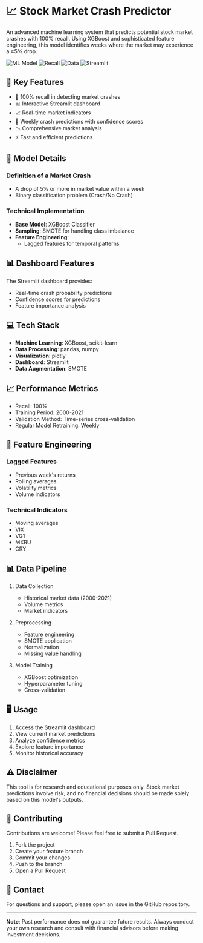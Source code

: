 # 📈 Stock Market Crash Predictor

An advanced machine learning system that predicts potential stock market crashes with 100% recall. Using XGBoost and sophisticated feature engineering, this model identifies weeks where the market may experience a ≥5% drop.

![ML Model](https://img.shields.io/badge/Model-XGBoost-red)
![Recall](https://img.shields.io/badge/Recall-100%25-brightgreen)
![Data](https://img.shields.io/badge/Historical%20Data-2000--2021-blue)
![Streamlit](https://img.shields.io/badge/Dashboard-Streamlit-orange)

## 🌟 Key Features

- 🎯 100% recall in detecting market crashes
- 📊 Interactive Streamlit dashboard
- 📈 Real-time market indicators
- 🔮 Weekly crash predictions with confidence scores
- 📉 Comprehensive market analysis
- ⚡ Fast and efficient predictions

## 🤖 Model Details

### Definition of a Market Crash

- A drop of 5% or more in market value within a week
- Binary classification problem (Crash/No Crash)

### Technical Implementation

- **Base Model**: XGBoost Classifier
- **Sampling**: SMOTE for handling class imbalance
- **Feature Engineering**:
  - Lagged features for temporal patterns

## 📊 Dashboard Features

The Streamlit dashboard provides:

- Real-time crash probability predictions
- Confidence scores for predictions
- Feature importance analysis

## 💻 Tech Stack

- **Machine Learning**: XGBoost, scikit-learn
- **Data Processing**: pandas, numpy
- **Visualization**: plotly
- **Dashboard**: Streamlit
- **Data Augmentation**: SMOTE

## 📈 Performance Metrics

- Recall: 100%
- Training Period: 2000-2021
- Validation Method: Time-series cross-validation
- Regular Model Retraining: Weekly

## 🔧 Feature Engineering

### Lagged Features

- Previous week's returns
- Rolling averages
- Volatility metrics
- Volume indicators

### Technical Indicators

- Moving averages
- VIX
- VG1
- MXRU
- CRY

## 📊 Data Pipeline

1. Data Collection

   - Historical market data (2000-2021)
   - Volume metrics
   - Market indicators

2. Preprocessing

   - Feature engineering
   - SMOTE application
   - Normalization
   - Missing value handling

3. Model Training
   - XGBoost optimization
   - Hyperparameter tuning
   - Cross-validation

## 🖥️ Usage

1. Access the Streamlit dashboard
2. View current market predictions
3. Analyze confidence metrics
4. Explore feature importance
5. Monitor historical accuracy

## ⚠️ Disclaimer

This tool is for research and educational purposes only. Stock market predictions involve risk, and no financial decisions should be made solely based on this model's outputs.

## 🤝 Contributing

Contributions are welcome! Please feel free to submit a Pull Request.

1. Fork the project
2. Create your feature branch
3. Commit your changes
4. Push to the branch
5. Open a Pull Request

## 📧 Contact

For questions and support, please open an issue in the GitHub repository.

---

**Note**: Past performance does not guarantee future results. Always conduct your own research and consult with financial advisors before making investment decisions.
